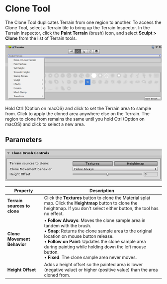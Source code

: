# Clone Tool

The Clone Tool duplicates Terrain from one region to another. To access the Clone Tool, select a Terrain tile to bring up the Terrain Inspector. In the Terrain Inspector, click the **Paint Terrain** (brush) icon, and select **Sculpt > Clone** from the list of Terrain tools.

![](images/Tools_HowToSelection.png)

Hold Ctrl (Option on macOS) and click to set the Terrain area to sample from. Click to apply the cloned area anywhere else on the Terrain. The region to clone from remains the same until you hold Ctrl (Option on macOS) and click to select a new area.

## Parameters

![](images/Tool_Clone_Parameters.png)

| **Property**                 | **Description**                                              |
| ---------------------------- | ------------------------------------------------------------ |
| **Terrain sources to clone** | Click the **Textures** button to clone the Material splat map. Click the **Heightmap** button to clone the heightmap. If you don't select either button, the tool has no effect. |
| **Clone Movement Behavior**  | &#8226; **Follow Always**: Moves the clone sample area in tandem with the brush.<br />&#8226; **Snap**: Returns the clone sample area to the original location on mouse button release.<br />&#8226; **Follow on Paint**: Updates the clone sample area during painting while holding down the left mouse button.<br />&#8226; **Fixed**: The clone sample area never moves. |
| **Height Offset**            | Adds a height offset so the painted area is lower (negative value) or higher (positive value) than the area cloned from. |